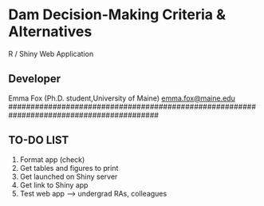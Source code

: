 Dam Decision-Making Criteria & Alternatives
==========================


R / Shiny Web Application


## Developer
Emma Fox (Ph.D. student,University of Maine)
emma.fox@maine.edu
##########################################################################################


## TO-DO LIST
1. Format app (check)
2. Get tables and figures to print
3. Get launched on Shiny server
4. Get link to Shiny app
5. Test web app --> undergrad RAs, colleagues
